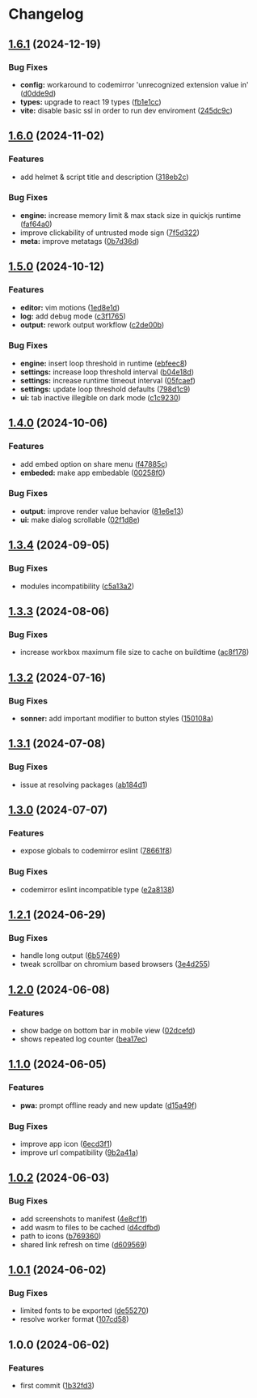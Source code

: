 # Changelog

## [1.6.1](https://github.com/Pkcarreno/jsod/compare/v1.6.0...v1.6.1) (2024-12-19)


### Bug Fixes

* **config:** workaround to codemirror 'unrecognized extension value in' ([d0dde9d](https://github.com/Pkcarreno/jsod/commit/d0dde9df75d7d1acf1b6c5876c15927d2369930d))
* **types:** upgrade to react 19 types ([fb1e1cc](https://github.com/Pkcarreno/jsod/commit/fb1e1cceb3d058c3c846dc107d9545be0b614e5b))
* **vite:** disable basic ssl in order to run dev enviroment ([245dc9c](https://github.com/Pkcarreno/jsod/commit/245dc9c8ec07ddfc41eac5ed5857f1d6353b8828))

## [1.6.0](https://github.com/Pkcarreno/jsod/compare/v1.5.0...v1.6.0) (2024-11-02)


### Features

* add helmet & script title and description ([318eb2c](https://github.com/Pkcarreno/jsod/commit/318eb2c7b713ae9ca1d3ea1296617f0c77511453))


### Bug Fixes

* **engine:** increase memory limit & max stack size in quickjs runtime ([faf64a0](https://github.com/Pkcarreno/jsod/commit/faf64a0ff9d5528076264a5c50cec7453513deec))
* improve clickability of untrusted mode sign ([7f5d322](https://github.com/Pkcarreno/jsod/commit/7f5d322747187391dc1c860949bfbcae32a979bd))
* **meta:** improve metatags ([0b7d36d](https://github.com/Pkcarreno/jsod/commit/0b7d36dc384358984de9ded69916aa1cccd6274a))

## [1.5.0](https://github.com/Pkcarreno/jsod/compare/v1.4.0...v1.5.0) (2024-10-12)


### Features

* **editor:** vim motions ([1ed8e1d](https://github.com/Pkcarreno/jsod/commit/1ed8e1dcff5ce8307f1c1d44b6d4efa5cb5d334e))
* **log:** add debug mode ([c3f1765](https://github.com/Pkcarreno/jsod/commit/c3f1765c2962a58e1b2519e7fdc45e57a14e3929))
* **output:** rework output workflow ([c2de00b](https://github.com/Pkcarreno/jsod/commit/c2de00b43c8f00c510bdf31b693e1c70c67cce68))


### Bug Fixes

* **engine:** insert loop threshold in runtime ([ebfeec8](https://github.com/Pkcarreno/jsod/commit/ebfeec8aaa0748e55d5b651db6c2d47b5275ceff))
* **settings:** increase loop threshold interval ([b04e18d](https://github.com/Pkcarreno/jsod/commit/b04e18d8da5346b00ddb98412850a87e34662386))
* **settings:** increase runtime timeout interval ([05fcaef](https://github.com/Pkcarreno/jsod/commit/05fcaeff7b5e49a05e8cfd02f0a99dc148edd44d))
* **settings:** update loop threshold defaults ([798d1c9](https://github.com/Pkcarreno/jsod/commit/798d1c97a7bc7b25e7e475084688eb41037562fe))
* **ui:** tab inactive illegible on dark mode ([c1c9230](https://github.com/Pkcarreno/jsod/commit/c1c9230b4cd5bcb34057acfc1a19ab727d085c15))

## [1.4.0](https://github.com/Pkcarreno/jsod/compare/v1.3.4...v1.4.0) (2024-10-06)


### Features

* add embed option on share menu ([f47885c](https://github.com/Pkcarreno/jsod/commit/f47885c4339f5ca267f3350ff12f38bcfa2001b0))
* **embeded:** make app embedable ([00258f0](https://github.com/Pkcarreno/jsod/commit/00258f0a8fe507296ed184c47074f1852d5bdaf8))


### Bug Fixes

* **output:** improve render value behavior ([81e6e13](https://github.com/Pkcarreno/jsod/commit/81e6e137640ed3b0c374cffbf31deee3162d9718))
* **ui:** make dialog scrollable ([02f1d8e](https://github.com/Pkcarreno/jsod/commit/02f1d8e7274e8f85663c44b25a5a9233e8b2a5f2))

## [1.3.4](https://github.com/Pkcarreno/jsod/compare/v1.3.3...v1.3.4) (2024-09-05)


### Bug Fixes

* modules incompatibility ([c5a13a2](https://github.com/Pkcarreno/jsod/commit/c5a13a2d54f3a92e6389aa45f30189d838fd0613))

## [1.3.3](https://github.com/Pkcarreno/jsod/compare/v1.3.2...v1.3.3) (2024-08-06)


### Bug Fixes

* increase workbox maximum file size to cache on buildtime ([ac8f178](https://github.com/Pkcarreno/jsod/commit/ac8f17861cdeee9f27906d2ef6ed7e749c15bb18))

## [1.3.2](https://github.com/Pkcarreno/jsod/compare/v1.3.1...v1.3.2) (2024-07-16)


### Bug Fixes

* **sonner:** add important modifier to button styles ([150108a](https://github.com/Pkcarreno/jsod/commit/150108ab7331049a9bd1640d7004ec9050f2ce3b))

## [1.3.1](https://github.com/Pkcarreno/jsod/compare/v1.3.0...v1.3.1) (2024-07-08)


### Bug Fixes

* issue at resolving packages ([ab184d1](https://github.com/Pkcarreno/jsod/commit/ab184d1322cac3c41c5f2be5b7d481e8f9e7c953))

## [1.3.0](https://github.com/Pkcarreno/jsod/compare/v1.2.1...v1.3.0) (2024-07-07)


### Features

* expose globals to codemirror eslint ([78661f8](https://github.com/Pkcarreno/jsod/commit/78661f8badf01e401bb4e61aa230ab0c4e3b2e47))


### Bug Fixes

* codemirror eslint incompatible type ([e2a8138](https://github.com/Pkcarreno/jsod/commit/e2a8138d031cec0948d620925459465d283618ad))

## [1.2.1](https://github.com/Pkcarreno/jsod/compare/v1.2.0...v1.2.1) (2024-06-29)


### Bug Fixes

* handle long output ([6b57469](https://github.com/Pkcarreno/jsod/commit/6b57469d5cdfd3134298b4ad14c2b336a595d7d4))
* tweak scrollbar on chromium based browsers ([3e4d255](https://github.com/Pkcarreno/jsod/commit/3e4d255675b196742698ed42678bc51e9b15915a))

## [1.2.0](https://github.com/Pkcarreno/jsod/compare/v1.1.0...v1.2.0) (2024-06-08)


### Features

* show badge on bottom bar in mobile view ([02dcefd](https://github.com/Pkcarreno/jsod/commit/02dcefdf5c84614bd1585b80223b02a108840cf5))
* shows repeated log counter ([bea17ec](https://github.com/Pkcarreno/jsod/commit/bea17ec675181aab5480b13a29ac526618359331))

## [1.1.0](https://github.com/Pkcarreno/jsod/compare/v1.0.2...v1.1.0) (2024-06-05)


### Features

* **pwa:** prompt offline ready and new update ([d15a49f](https://github.com/Pkcarreno/jsod/commit/d15a49f6380b3a4226c725c28f56dfc8c43e90e5))


### Bug Fixes

* improve app icon ([6ecd3f1](https://github.com/Pkcarreno/jsod/commit/6ecd3f13723ce6adbe92a327b8a2766759ba8d1a))
* improve url compatibility ([9b2a41a](https://github.com/Pkcarreno/jsod/commit/9b2a41ad6818c9ba9c460385bed7703b277d7bb0))

## [1.0.2](https://github.com/Pkcarreno/jsod/compare/v1.0.1...v1.0.2) (2024-06-03)


### Bug Fixes

* add screenshots to manifest ([4e8cf1f](https://github.com/Pkcarreno/jsod/commit/4e8cf1f01bd877a7c7d98304c5e1c992a728c4d2))
* add wasm to files to be cached ([d4cdfbd](https://github.com/Pkcarreno/jsod/commit/d4cdfbdb1af4ce3f77e29749c6c7022086eb2a76))
* path to icons ([b769360](https://github.com/Pkcarreno/jsod/commit/b769360aa96a2704f28bff0899c2d39d82738df3))
* shared link refresh on time ([d609569](https://github.com/Pkcarreno/jsod/commit/d609569a8216c60108a2d286b9f0bccb458fcce2))

## [1.0.1](https://github.com/Pkcarreno/jsod/compare/v1.0.0...v1.0.1) (2024-06-02)


### Bug Fixes

* limited fonts to be exported ([de55270](https://github.com/Pkcarreno/jsod/commit/de55270c508a7f94251f86b7425bfdcd73fd13eb))
* resolve worker format ([107cd58](https://github.com/Pkcarreno/jsod/commit/107cd586e5853844a973ff8b9e0ccbcdb319d8ca))

## 1.0.0 (2024-06-02)


### Features

* first commit ([1b32fd3](https://github.com/Pkcarreno/jsod/commit/1b32fd32fa605e9d5b342e40d07083a591952350))
